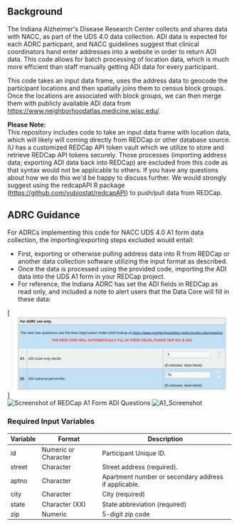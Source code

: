## Background
The Indiana Alzheimer's Disease Research Center collects and shares data with NACC, as part of the UDS 4.0 data collection. ADI data is expected for each ADRC particpant, and NACC guidelines suggest that clinical coordinators hand enter addresses into a website in order to return ADI data. This code allows for batch processing of location data, which is much more efficient than staff manually getting ADI data for every participant.

This code takes an input data frame, uses the address data to geocode the participant locations and then spatially joins them to census block groups. Once the locations are associated with block groups, we can then merge them with publicly available ADI data from https://www.neighborhoodatlas.medicine.wisc.edu/.

**Please Note:**  
This repository includes code to take an input data frame with location data, which will likely will coming directly from REDCap or other database source. IU has a customized REDCap API token vault which we utilize to store and retrieve REDCap API tokens securely. Those processes (importing address data; exporting ADI data back into REDCap) are excluded from this code as that syntax would not be applicable to others. If you have any questions about how we do this we'd be happy to discuss further. We would strongly suggest using the redcapAPI R package (https://github.com/vubiostat/redcapAPI) to push/pull data from REDCap.

## ADRC Guidance 
For ADRCs implementing this code for NACC UDS 4.0 A1 form data collection, the importing/exporting steps excluded would entail:
  * First, exporting or otherwise pulling address data into R from REDCap or another data collection software utilizing the input format as described.
  * Once the data is processed using the provided code, importing the ADI data into the UDS A1 form in your REDCap project.
   * For reference, the Indiana ADRC has set the ADI fields in REDCap as read only, and included a note to alert users that the Data Core will fill in these data:

[<img src="A1_Screenshot.png">]   
![Screenshot of REDCap A1 Form ADI Questions](/assets/images/A1_Screenshot.png)
<img width="641" alt="A1_Screenshot" src="https://github.com/user-attachments/assets/5ab86584-2812-4d85-8b7b-dd38e9301e8f" />



### Required Input Variables
Variable	| Format	| Description
----------|---------|------------
id	|Numeric or Character	|Participant Unique ID.
street	|Character	|Street address (required).
aptno	|Character	|Apartment number or secondary address if applicable.
city	|Character	|City (required)
state	|Character (XX)	|State abbreviation (required)
zip	|Numeric	|5-digit zip code
